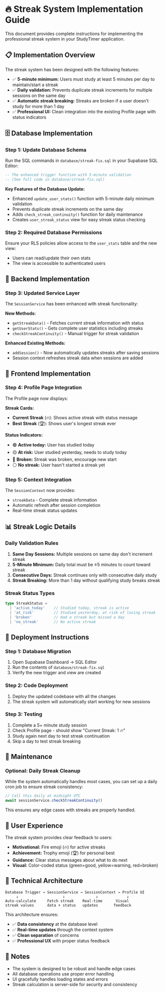 # 🔥 Streak System Implementation Guide

This document provides complete instructions for implementing the professional streak system in your StudyTimer application.

## 📋 **Implementation Overview**

The streak system has been designed with the following features:
- ✅ **5-minute minimum:** Users must study at least 5 minutes per day to maintain/start a streak
- ✅ **Daily validation:** Prevents duplicate streak increments for multiple sessions on the same day
- ✅ **Automatic streak breaking:** Streaks are broken if a user doesn't study for more than 1 day
- ✅ **Professional UI:** Clean integration into the existing Profile page with status indicators

## 🗄️ **Database Implementation**

### Step 1: Update Database Schema

Run the SQL commands in `database/streak-fix.sql` in your Supabase SQL Editor:

```sql
-- The enhanced trigger function with 5-minute validation
-- (See full code in database/streak-fix.sql)
```

**Key Features of the Database Update:**
- Enhanced `update_user_stats()` function with 5-minute daily minimum validation
- Prevents duplicate streak increments on the same day
- Adds `check_streak_continuity()` function for daily maintenance
- Creates `user_streak_status` view for easy streak status checking

### Step 2: Required Database Permissions

Ensure your RLS policies allow access to the `user_stats` table and the new view:
- Users can read/update their own stats
- The view is accessible to authenticated users

## 🔧 **Backend Implementation**

### Step 3: Updated Service Layer

The `SessionService` has been enhanced with streak functionality:

**New Methods:**
- `getStreakData()` - Fetches current streak information with status
- `getUserStats()` - Gets complete user statistics including streaks
- `checkStreakContinuity()` - Manual trigger for streak validation

**Enhanced Existing Methods:**
- `addSession()` - Now automatically updates streaks after saving sessions
- Session context refreshes streak data when sessions are added

## 🎨 **Frontend Implementation**

### Step 4: Profile Page Integration

The Profile page now displays:

**Streak Cards:**
- **Current Streak** (🔥): Shows active streak with status message
- **Best Streak** (🏆): Shows user's longest streak ever

**Status Indicators:**
- 🟢 **Active today:** User has studied today
- 🟡 **At risk:** User studied yesterday, needs to study today
- 🔴 **Broken:** Streak was broken, encourage new start
- ⚪ **No streak:** User hasn't started a streak yet

### Step 5: Context Integration

The `SessionContext` now provides:
- `streakData` - Complete streak information
- Automatic refresh after session completion
- Real-time streak status updates

## 📊 **Streak Logic Details**

### Daily Validation Rules

1. **Same Day Sessions:** Multiple sessions on same day don't increment streak
2. **5-Minute Minimum:** Daily total must be ≥5 minutes to count toward streak
3. **Consecutive Days:** Streak continues only with consecutive daily study
4. **Streak Breaking:** More than 1 day without qualifying study breaks streak

### Streak Status Types

```typescript
type StreakStatus = 
  | 'active_today'    // Studied today, streak is active
  | 'at_risk'         // Studied yesterday, at risk of losing streak  
  | 'broken'          // Had a streak but missed a day
  | 'no_streak'       // No active streak
```

## 🚀 **Deployment Instructions**

### Step 1: Database Migration
1. Open Supabase Dashboard → SQL Editor
2. Run the contents of `database/streak-fix.sql`
3. Verify the new trigger and view are created

### Step 2: Code Deployment
1. Deploy the updated codebase with all the changes
2. The streak system will automatically start working for new sessions

### Step 3: Testing
1. Complete a 5+ minute study session
2. Check Profile page - should show "Current Streak: 1 🔥"
3. Study again next day to test streak continuation
4. Skip a day to test streak breaking

## 🔄 **Maintenance**

### Optional: Daily Streak Cleanup

While the system automatically handles most cases, you can set up a daily cron job to ensure streak consistency:

```javascript
// Call this daily at midnight UTC
await sessionService.checkStreakContinuity()
```

This ensures any edge cases with streaks are properly handled.

## 🎯 **User Experience**

The streak system provides clear feedback to users:

- **Motivational:** Fire emoji (🔥) for active streaks
- **Achievement:** Trophy emoji (🏆) for personal best
- **Guidance:** Clear status messages about what to do next
- **Visual:** Color-coded status (green=good, yellow=warning, red=broken)

## 🔧 **Technical Architecture**

```
Database Trigger → SessionService → SessionContext → Profile UI
     ↓                    ↓              ↓             ↓
Auto-calculate     Fetch streak    Real-time      Visual
streak values      data + status   updates       feedback
```

This architecture ensures:
- ✅ **Data consistency** at the database level
- ✅ **Real-time updates** through the context system  
- ✅ **Clean separation** of concerns
- ✅ **Professional UX** with proper status feedback

## 📝 **Notes**

- The system is designed to be robust and handle edge cases
- All database operations use proper error handling
- UI gracefully handles loading states and errors
- Streak calculation is server-side for security and consistency